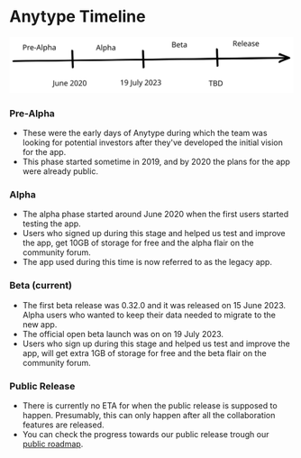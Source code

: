 # Anytype Timeline

<img src="../.gitbook/assets/file.excalidraw (1).svg" alt="Anytype stages represented on a timeline" class="gitbook-drawing">

### Pre-Alpha

* These were the early days of Anytype during which the team was looking for potential investors after they've developed the initial vision for the app.
* This phase started sometime in 2019, and by 2020 the plans for the app were already public.

### Alpha

* The alpha phase started around June 2020 when the first users started testing the app.
* Users who signed up during this stage and helped us test and improve the app, get 10GB of storage for free and the alpha flair on the community forum.
* The app used during this time is now referred to as the legacy app.

### Beta (current)

* The first beta release was 0.32.0 and it was released on 15 June 2023. Alpha users who wanted to keep their data needed to migrate to the new app.
* The official open beta launch was on on 19 July 2023.
* Users who sign up during this stage and helped us test and improve the app, will get extra 1GB of storage for free and the beta flair on the community forum.

### Public Release

* There is currently no ETA for when the public release is supposed to happen. Presumably, this can only happen after all the collaboration features are released.
* You can check the progress towards our public release trough our [public roadmap](https://github.com/orgs/anyproto/projects/1/views/1).
